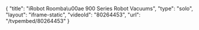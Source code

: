 {
    "title": "iRobot Roomba\u00ae 900 Series Robot Vacuums",
    "type": "solo",
    "layout": "iframe-static",
    "videoId": "80264453",
    "url": "\/tvpembed\/80264453"
}